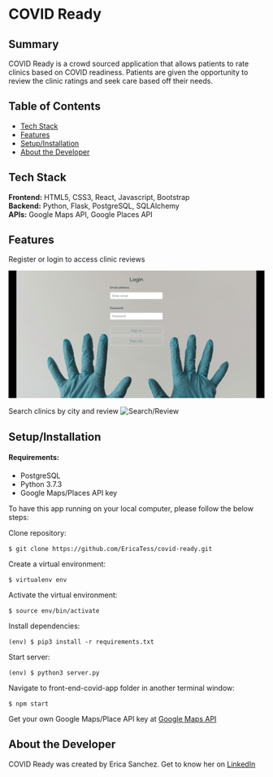 # COVID Ready

## Summary
COVID Ready is a crowd sourced application that allows patients to 
rate clinics based on COVID readiness. Patients are given the opportunity 
to review the clinic ratings and seek care based off their needs.

## Table of Contents

* [Tech Stack](#tech-stack)
* [Features](#features)
* [Setup/Installation](#installation)
* [About the Developer](#about)

## <a name="tech-stack"></a>Tech Stack

__Frontend:__ HTML5, CSS3, React, Javascript, Bootstrap <br/>
__Backend:__ Python, Flask, PostgreSQL, SQLAlchemy <br/>
__APIs:__ Google Maps API, Google Places API <br/>

## <a name="features"></a>Features

Register or login to access clinic reviews

![Login](/front-end-covid-app/src/img/login.gif)

Search clinics by city and review
![Search/Review](/front-end-covid-app/src/img/nav-review.gif)

## <a name="installation"></a>Setup/Installation

#### Requirements:

- PostgreSQL
- Python 3.7.3
- Google Maps/Places API key

To have this app running on your local computer, please follow the below steps:

Clone repository:
```
$ git clone https://github.com/EricaTess/covid-ready.git
```
Create a virtual environment:
```
$ virtualenv env
```
Activate the virtual environment:
```
$ source env/bin/activate
```
Install dependencies:
```
(env) $ pip3 install -r requirements.txt
```
Start server:
```
(env) $ python3 server.py
```
Navigate to front-end-covid-app folder in another terminal window:
```
$ npm start
```

Get your own Google Maps/Place API key at [Google Maps API](https://developers.google.com/maps/documentation/javascript/get-api-key)

## <a name="about"></a>About the Developer

COVID Ready was created by Erica Sanchez. Get to know her on [LinkedIn](https://www.linkedin.com/in/erica-t-sanchez/)
